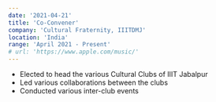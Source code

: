 ```yaml
---
date: '2021-04-21'
title: 'Co-Convener'
company: 'Cultural Fraternity, IIITDMJ'
location: 'India'
range: 'April 2021 - Present'
# url: 'https://www.apple.com/music/'
---
```


- Elected to head the various Cultural Clubs of IIIT Jabalpur
- Led various collaborations between the clubs
- Conducted various inter-club events
